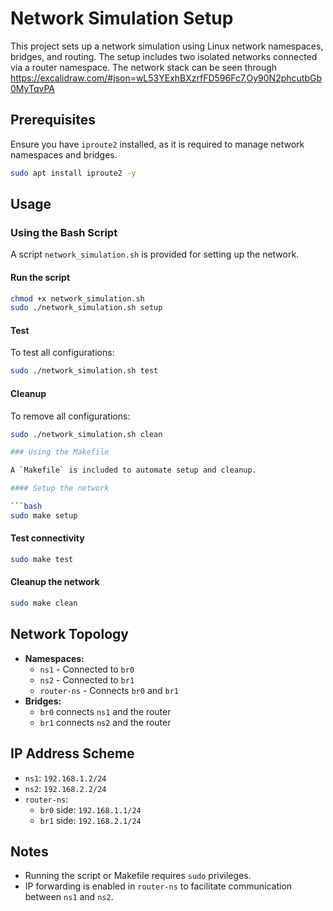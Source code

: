 # Network Simulation Setup

This project sets up a network simulation using Linux network namespaces, bridges, and routing. The setup includes two isolated networks connected via a router namespace.
The network stack can be seen through https://excalidraw.com/#json=wL53YExhBXzrfFD596Fc7,Oy90N2phcutbGb0MyTqvPA

## Prerequisites

Ensure you have `iproute2` installed, as it is required to manage network namespaces and bridges.

```bash
sudo apt install iproute2 -y
```

## Usage

### Using the Bash Script

A script `network_simulation.sh` is provided for setting up the network.

#### Run the script

```bash
chmod +x network_simulation.sh
sudo ./network_simulation.sh setup
```

#### Test

To test all configurations:

```bash
sudo ./network_simulation.sh test
```

#### Cleanup

To remove all configurations:

````bash
sudo ./network_simulation.sh clean

### Using the Makefile

A `Makefile` is included to automate setup and cleanup.

#### Setup the network

```bash
sudo make setup
````

#### Test connectivity

```bash
sudo make test
```

#### Cleanup the network

```bash
sudo make clean
```

## Network Topology

- **Namespaces:**
  - `ns1` - Connected to `br0`
  - `ns2` - Connected to `br1`
  - `router-ns` - Connects `br0` and `br1`
- **Bridges:**
  - `br0` connects `ns1` and the router
  - `br1` connects `ns2` and the router

## IP Address Scheme

- `ns1`: `192.168.1.2/24`
- `ns2`: `192.168.2.2/24`
- `router-ns`:
  - `br0` side: `192.168.1.1/24`
  - `br1` side: `192.168.2.1/24`

## Notes

- Running the script or Makefile requires `sudo` privileges.
- IP forwarding is enabled in `router-ns` to facilitate communication between `ns1` and `ns2`.
